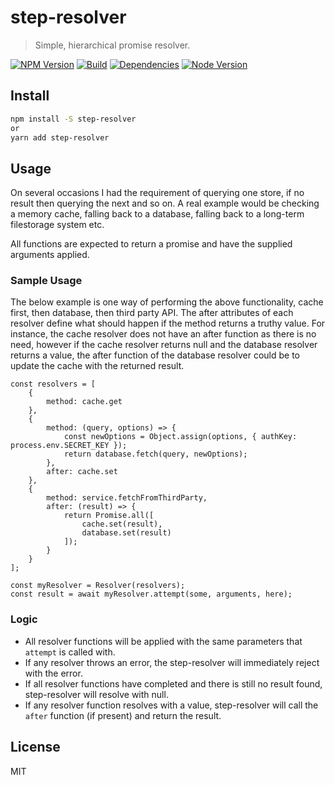 # step-resolver

> Simple, hierarchical promise resolver.

[![NPM Version][npm-image]][npm-url]
[![Build][travis-image]][travis-url]
[![Dependencies][david-image]][david-url]
[![Node Version][node-image]][node-url]


## Install

```bash
npm install -S step-resolver
or
yarn add step-resolver

```

## Usage

On several occasions I had the requirement of querying one store, if no result then querying the next and so on. A real example would be checking a memory cache, falling back to a database, falling back to a long-term filestorage system etc.

All functions are expected to return a promise and have the supplied arguments applied.

### Sample Usage

The below example is one way of performing the above functionality, cache first, then database, then third party API. The after attributes of each resolver define what should happen if the method returns a truthy value. For instance, the cache resolver does not have an after function as there is no need, however if the cache resolver returns null and the database resolver returns a value, the after function of the database resolver could be to update the cache with the returned result.

```
const resolvers = [
    {
        method: cache.get
    },
    {
        method: (query, options) => {
            const newOptions = Object.assign(options, { authKey: process.env.SECRET_KEY });
            return database.fetch(query, newOptions);
        },
        after: cache.set
    },
    {
        method: service.fetchFromThirdParty,
        after: (result) => {
            return Promise.all([
                cache.set(result),
                database.set(result)
            ]);
        }
    }
];

const myResolver = Resolver(resolvers);
const result = await myResolver.attempt(some, arguments, here);

```

### Logic

*  All resolver functions will be applied with the same parameters that `attempt` is called with.
*  If any resolver throws an error, the step-resolver will immediately reject with the error.
*  If all resolver functions have completed and there is still no result found, step-resolver will resolve with null.
*  If any resolver function resolves with a value, step-resolver will call the `after` function (if present) and return the result.

## License

MIT

[npm-image]: https://img.shields.io/npm/v/step-resolver.svg
[npm-url]: https://npmjs.org/package/step-resolver
[travis-image]: https://travis-ci.org/alexnaish/step-resolver.svg?branch=master
[travis-url]: https://travis-ci.org/alexnaish/step-resolver
[david-image]: https://img.shields.io/david/alexnaish/step-resolver.svg
[david-url]: https://david-dm.org/alexnaish/step-resolver
[node-image]: https://img.shields.io/node/v/step-resolver.svg
[node-url]: https://nodejs.org


